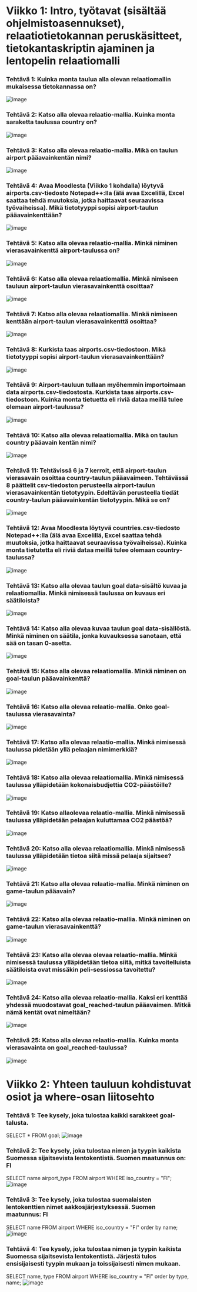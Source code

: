 # Viikko 1: Intro, työtavat (sisältää ohjelmistoasennukset), relaatiotietokannan peruskäsitteet, tietokantaskriptin ajaminen ja lentopelin relaatiomalli

### Tehtävä 1: Kuinka monta taulua alla olevan relaatiomallin mukaisessa tietokannassa on?
![image](https://github.com/user-attachments/assets/ee11ba9d-1e05-4d16-a97c-76e774177c40)

### Tehtävä 2: Katso alla olevaa relaatio-mallia. Kuinka monta saraketta taulussa country on?
![image](https://github.com/user-attachments/assets/2256165e-0e05-4a4e-bee5-b59331141af8)

### Tehtävä 3: Katso alla olevaa relaatio-mallia. Mikä on taulun airport pääavainkentän nimi?
![image](https://github.com/user-attachments/assets/c9333e44-a186-4d93-9083-c8645d615d0a)

### Tehtävä 4: Avaa Moodlesta (Viikko 1 kohdalla) löytyvä airports.csv-tiedosto Notepad++:lla (älä avaa Excelillä, Excel saattaa tehdä muutoksia, jotka haittaavat seuraavissa työvaiheissa). Mikä tietotyyppi sopisi airport-taulun pääavainkenttään?
![image](https://github.com/user-attachments/assets/f0a68fe9-4d50-4b23-97cb-8ea232b50abf)

### Tehtävä 5: Katso alla olevaa relaatio-mallia. Minkä niminen vierasavainkenttä airport-taulussa on? 
![image](https://github.com/user-attachments/assets/9f28e60a-a363-42c6-889a-494c17dfabcb)

### Tehtävä 6: Katso alla olevaa relaatiomallia. Minkä nimiseen tauluun airport-taulun vierasavainkenttä osoittaa?
![image](https://github.com/user-attachments/assets/d03c21cb-9cd5-49cb-ad76-0276bb1b9787)

### Tehtävä 7: Katso alla olevaa relaatiomallia. Minkä nimiseen kenttään airport-taulun vierasavainkenttä osoittaa?
![image](https://github.com/user-attachments/assets/221aa135-b50d-4049-b71e-dede94fb897f)

### Tehtävä 8: Kurkista taas airports.csv-tiedostoon. Mikä tietotyyppi sopisi airport-taulun vierasavainkenttään?
![image](https://github.com/user-attachments/assets/c92c9c7b-9b91-472b-96f0-fbf32cfe0cbc)

### Tehtävä 9: Airport-tauluun tullaan myöhemmin importoimaan data airports.csv-tiedostosta. Kurkista taas airports.csv-tiedostoon. Kuinka monta tietuetta eli riviä dataa meillä tulee olemaan airport-taulussa?
![image](https://github.com/user-attachments/assets/54fdf7e4-42fe-4a05-a752-268c2506e796)

### Tehtävä 10: Katso alla olevaa relaatiomallia. Mikä on taulun country pääavain kentän nimi?
![image](https://github.com/user-attachments/assets/d3bd68d9-a477-4a3d-bd28-371876220fbc)

### Tehtävä 11: Tehtävissä 6 ja 7 kerroit, että airport-taulun vierasavain osoittaa country-taulun pääavaimeen. Tehtävässä 8 päättelit csv-tiedoston perusteella airport-taulun vierasavainkentän tietotyypin. Edeltävän perusteella tiedät country-taulun pääavainkentän tietotyypin. Mikä se on?
![image](https://github.com/user-attachments/assets/3a8768b1-28b0-4b58-83db-482f5bcafeef)

### Tehtävä 12: Avaa Moodlesta löytyvä countries.csv-tiedosto Notepad++:lla (älä avaa Excelillä, Excel saattaa tehdä muutoksia, jotka haittaavat seuraavissa työvaiheissa). Kuinka monta tietutetta eli riviä dataa meillä tulee olemaan country-taulussa?
![image](https://github.com/user-attachments/assets/714d1b0e-5124-4951-8566-dc98852c98fc)

### Tehtävä 13: Katso alla olevaa taulun goal data-sisältö kuvaa ja relaatiomallia. Minkä nimisessä taulussa on kuvaus eri säätiloista?
![image](https://github.com/user-attachments/assets/9cc143c9-ee82-4afe-893d-2b9c4128c217)

### Tehtävä 14: Katso alla olevaa kuvaa taulun goal data-sisällöstä. Minkä niminen on säätila, jonka kuvauksessa sanotaan, että sää on tasan 0-asetta. 
![image](https://github.com/user-attachments/assets/dee4ecd0-91df-4abb-932e-d379532fabe5)

### Tehtävä 15: Katso alla olevaa relaatiomallia. Minkä niminen on goal-taulun pääavainkenttä?
![image](https://github.com/user-attachments/assets/36e687a0-2b03-4fef-a466-11d9fd10bcb3)

### Tehtävä 16: Katso alla olevaa relaatio-mallia. Onko goal-taulussa vierasavainta?
![image](https://github.com/user-attachments/assets/c0476482-c397-41d1-b4d5-603f9559f408)

### Tehtävä 17: Katso alla olevaa relaatio-mallia. Minkä nimisessä taulussa pidetään yllä pelaajan nimimerkkiä?
![image](https://github.com/user-attachments/assets/963945fe-440f-496a-9493-101514e9be03)

### Tehtävä 18: Katso alla olevaa relaatiomallia. Minkä nimisessä taulussa ylläpidetään kokonaisbudjettia CO2-päästöille?
![image](https://github.com/user-attachments/assets/fb322d0c-f720-49ef-bdb3-8547221843e4)

### Tehtävä 19: Katso allaolevaa relaatio-mallia. Minkä nimisessä taulussa ylläpidetään pelaajan kuluttamaa CO2 päästöä?
![image](https://github.com/user-attachments/assets/effad7ac-b956-40cc-b1c7-3dd26db8b4f6)

### Tehtävä 20: Katso alla olevaa relaatiomallia. Minkä nimisessä taulussa ylläpidetään tietoa siitä missä pelaaja sijaitsee?
![image](https://github.com/user-attachments/assets/f1b3c2cc-c3f3-4c78-b6a3-f9fac362142f)

### Tehtävä 21: Katso alla olevaa relaatio-mallia. Minkä niminen on game-taulun pääavain?
![image](https://github.com/user-attachments/assets/fdca8141-300b-4073-85db-35566e2f3949)

### Tehtävä 22: Katso alla olevaa relaatio-mallia. Minkä niminen on game-taulun vierasavainkenttä?
![image](https://github.com/user-attachments/assets/a0eb22ec-6401-4c1b-b50a-42ff68c3888c)

### Tehtävä 23: Katso alla olevaa olevaa relaatio-mallia. Minkä nimisessä taulussa ylläpidetään tietoa siitä, mitkä tavoitelluista säätiloista ovat missäkin peli-sessiossa tavoitettu?
![image](https://github.com/user-attachments/assets/28d0db15-c46e-4295-ac2a-02661678d659)

### Tehtävä 24: Katso alla olevaa relaatio-mallia. Kaksi eri kenttää yhdessä muodostavat goal_reached-taulun pääavaimen. Mitkä nämä kentät ovat nimeltään?
![image](https://github.com/user-attachments/assets/dab79b6f-d0d8-4e2d-972f-e158adf7d83f)

### Tehtävä 25: Katso alla olevaa relaatio-mallia. Kuinka monta vierasavainta on goal_reached-taulussa?
![image](https://github.com/user-attachments/assets/1c994043-1f5c-481d-86ca-fdf07beadc56)



# Viikko 2: Yhteen tauluun kohdistuvat osiot ja where-osan liitosehto

### Tehtävä 1: Tee kysely, joka tulostaa kaikki sarakkeet goal-talusta.
SELECT * FROM goal;
![image](https://github.com/user-attachments/assets/f1a537a3-3f2f-46aa-9a1f-3fd58c22572c)

### Tehtävä 2: Tee kysely, joka tulostaa nimen ja tyypin kaikista Suomessa sijaitsevista lentokentistä. Suomen maatunnus on: FI
SELECT name airport_type FROM airport WHERE iso_country = "FI";
![image](https://github.com/user-attachments/assets/0beca3c3-b552-4ea7-8e3f-67a7ac6ddba8)

### Tehtävä 3: Tee kysely, joka tulostaa suomalaisten lentokenttien nimet aakkosjärjestyksessä. Suomen maatunnus: FI
SELECT name FROM airport WHERE iso_country = "FI" order by name;
![image](https://github.com/user-attachments/assets/e74dc12e-d666-4c0e-bcae-450fe3a95d29)

### Tehtävä 4: Tee kysely, joka tulostaa nimen ja tyypin kaikista Suomessa sijaitsevista lentokentistä. Järjestä tulos ensisijaisesti tyypin mukaan ja toissijaisesti nimen mukaan.
SELECT name, type FROM airport WHERE iso_country = "FI" order by type, name;
![image](https://github.com/user-attachments/assets/00abecff-108a-4929-829e-47eb3025a9f9)

